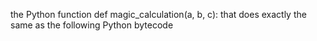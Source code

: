  the Python function def magic_calculation(a, b, c): that does exactly the same as the following Python bytecode
